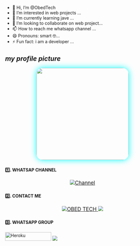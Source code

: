 - 👋 Hi, I’m @ObedTech
- 👀 I’m interested in web projects ...
- 🌱 I’m currently learning jave ...
- 💞️ I’m looking to collaborate on web project...
- 📫 How to reach me whatsapp channel ...
- 😄 Pronouns: smart 🤓...
- ⚡ Fun fact: i am a developer ...
  
## *my profile picture*
<div align="center">
  <img src="https://files.catbox.moe/le10rp.jpg" width="300" style="border-radius: 20px; box-shadow: 0 0 20px #00ffff;"/>
</div>

### <h4 align="">1️⃣. WHATSAP CHANNEL</h4>
<p style="text-align: center; font-size: 1.2em;">

<a href='https://whatsapp.com/channel/0029VbAKbSjBA1ep4NkKGd1Y' target="_blank">
  <img alt='Channel' src='https://img.shields.io/badge/follow%20%20account-orange?style=for-the-badge&logo=account&logoColor=black'/>
</a>

### <h4 align="">2️⃣. CONTACT ME </h4>
<p style="text-align: center; font-size: 1.2em;">
  
</a>
<a href='https://me/254701082940' target="_blank">
  <img alt='OBED TECH' src='https://img.shields.io/badge/click%20OBED%20 TECH-darkpink?style=for-the-badge&logo=obedtech&logoColor=black'/>
</a>
<a><img src='https://i.imgur.com/LyHic3i.gif'/></a>

### <h4 align="">3️⃣. WHATSAPP GROUP</h4>
<p style="text-align: center; font-size: 1.2em;">

<p align="">
<a href='https://chat.whatsapp.com/DfJTRlOtIc5HTEFptXYvsV' target="_blank"><img alt='Heroku' src='https://img.shields.io/badge/-Join Group-FF8700?style=for-the-badge&logo=group&logoColor=white'/< width=150 height=28/p></a>
<a><img src='https://i.imgur.com/LyHic3i.gif'/></a>

<!---
ObedTech003/ObedTech003 is a ✨ special ✨ repository because its `README.md` (this file) appears on your GitHub profile.
You can click the Preview link to take a look at your changes.
--->
